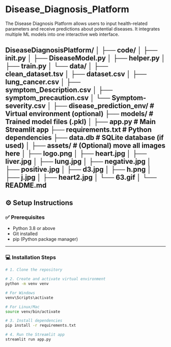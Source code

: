 # Disease_Diagnosis_Platform
The Disease Diagnosis Platform allows users to input health-related parameters and receive predictions about potential diseases. It integrates multiple ML models into one interactive web interface.

DiseaseDiagnosisPlatform/
│
├── code/
│   ├── __init__.py
│   ├── DiseaseModel.py
│   ├── helper.py
│   ├── train.py
│   └── data/
│       ├── clean_dataset.tsv
│       ├── dataset.csv
│       ├── lung_cancer.csv
│       ├── symptom_Description.csv
│       ├── symptom_precaution.csv
│       └── Symptom-severity.csv
│
├── disease_prediction_env/       # Virtual environment (optional)
├── models/                       # Trained model files (.pkl)
│
├── app.py                        # Main Streamlit app
├── requirements.txt              # Python dependencies
├── data.db                       # SQLite database (if used)
│
├── assets/                       # (Optional) move all images here
│   ├── logo.png
│   ├── heart.jpg
│   ├── liver.jpg
│   ├── lung.jpg
│   ├── negative.jpg
│   ├── positive.jpg
│   ├── d3.jpg
│   ├── h.png
│   ├── j.jpg
│   ├── heart2.jpg
│   └── 63.gif
│
└── README.md
---

## ⚙️ Setup Instructions

### ✅ Prerequisites

- Python 3.8 or above  
- Git installed  
- pip (Python package manager)

---

### 💻 Installation Steps

```bash
# 1. Clone the repository

# 2. Create and activate virtual environment
python -m venv venv

# For Windows
venv\Scripts\activate

# For Linux/Mac
source venv/bin/activate

# 3. Install dependencies
pip install -r requirements.txt

# 4. Run the Streamlit app
streamlit run app.py
